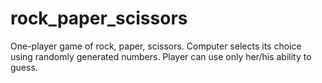 # rock_paper_scissors
One-player game of rock, paper, scissors. Computer selects its choice using randomly generated numbers.  Player can use only her/his ability to guess.
